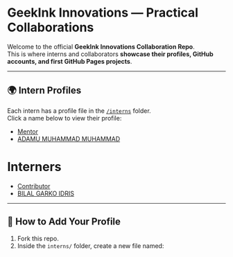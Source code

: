 # GeekInk Innovations — Practical Collaborations

Welcome to the official **GeekInk Innovations Collaboration Repo**.  
This is where interns and collaborators **showcase their profiles, GitHub accounts, and first GitHub Pages projects**.  

---

## 🌍 Intern Profiles

Each intern has a profile file in the [`/interns`](./interns) folder.  
Click a name below to view their profile:  

- [Mentor](./interns/AdamsGeeky.md)  
- [ADAMU MUHAMMAD MUHAMMAD](./interns/AdamsGeeky.md)
  
# Interners
- [Contributor](./interns/Bilalgarko.md)
- [BILAL GARKO IDRIS](./interns/Bilalgarko.md)


---

## 🚀 How to Add Your Profile

1. Fork this repo.  
2. Inside the `interns/` folder, create a new file named:  
